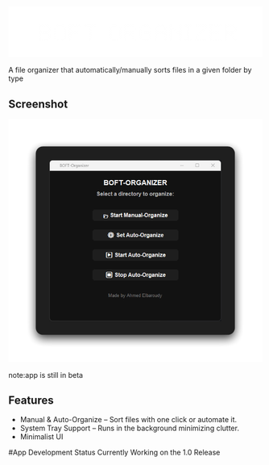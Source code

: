 ![BOFT Organizer](boft.png)

<p id="description">A file organizer that automatically/manually sorts files in a given folder by type</p>

<h2>Screenshot</h2>

![BOFT App Screenshot](boft-app.png)

note:app is still in beta
  
  
<h2>Features</h2>



*   Manual & Auto-Organize – Sort files with one click or automate it.
*   System Tray Support – Runs in the background minimizing clutter.
*   Minimalist UI

#App Development Status
Currently Working on the 1.0 Release
